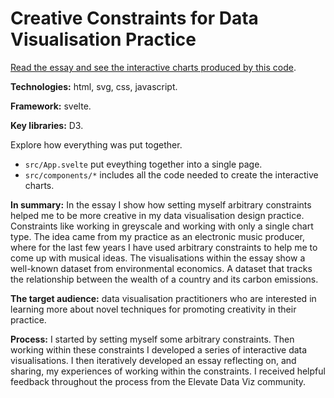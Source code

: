 # Creative Constraints for Data Visualisation Practice

[Read the essay and see the interactive charts produced by this code](https://data-viz-creative-constraints.netlify.app/).

**Technologies:** html, svg, css, javascript.

**Framework:** svelte.

**Key libraries:** D3.

Explore how everything was put together.
* `src/App.svelte` put eveything together into a single page.
* `src/components/*` includes all the code needed to create the interactive charts.

**In summary:** In the essay I show how setting myself arbitrary constraints helped me to be more creative in my data visualisation design practice. Constraints like working in greyscale and working with only a single chart type. The idea came from my practice as an electronic music producer, where for the last few years I have used arbitrary constraints to help me to come up with musical ideas. The visualisations within the essay show a well-known dataset from environmental economics. A dataset that tracks the relationship between the wealth of a country and its carbon emissions.

**The target audience:** data visualisation practitioners who are interested in learning more about novel techniques for promoting creativity in their practice.

**Process:** I started by setting myself some arbitrary constraints. Then working within these constraints I developed a series of interactive data visualisations. I then iteratively developed an essay reflecting on, and sharing, my experiences of working within the constraints. I received helpful feedback throughout the process from the Elevate Data Viz community.
